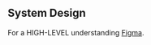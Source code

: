 ## System Design

For a HIGH-LEVEL understanding [Figma](https://www.figma.com/board/aPeoLw7pPB5C5XrpgI2fOV/ChatterSpace?node-id=0-1&t=6rNUffIR5ll6Sx80-1).